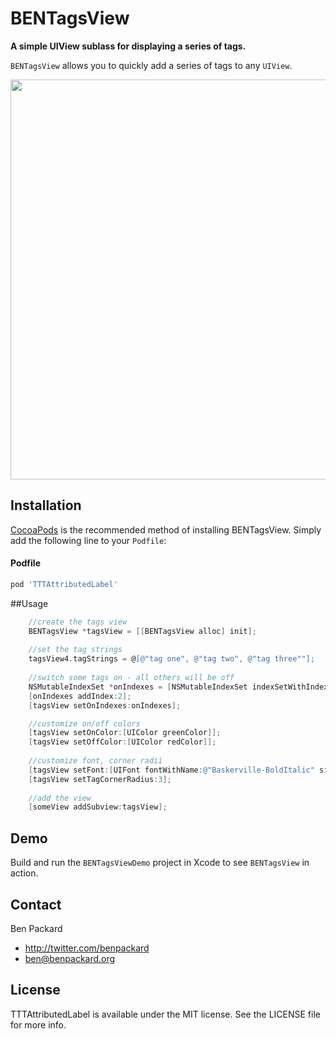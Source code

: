 # BENTagsView

**A simple UIView sublass for displaying a series of tags.**

`BENTagsView` allows you to quickly add a series of tags to any `UIView`.

<img src="https://raw.githubusercontent.com/benpackard/BENTagsView/master/BENTagsViewDemo/Screenshot1.png" width="640px"></img>

## Installation

[CocoaPods](http://cocoapods.org) is the recommended method of installing BENTagsView. Simply add the following line to your `Podfile`:

#### Podfile

``` ruby
pod 'TTTAttributedLabel'
```

##Usage

``` objective-c
	//create the tags view
	BENTagsView *tagsView = [[BENTagsView alloc] init];
	
	//set the tag strings
	tagsView4.tagStrings = @[@"tag one", @"tag two", @"tag three""];		
	
	//switch some tags on - all others will be off
	NSMutableIndexSet *onIndexes = [NSMutableIndexSet indexSetWithIndex:0];
	[onIndexes addIndex:2];
	[tagsView setOnIndexes:onIndexes];

	//customize on/off colors
	[tagsView setOnColor:[UIColor greenColor]];
	[tagsView setOffColor:[UIColor redColor]];
	
	//customize font, corner radii
	[tagsView setFont:[UIFont fontWithName:@"Baskerville-BoldItalic" size:16]];
	[tagsView setTagCornerRadius:3];
	
	//add the view
	[someView addSubview:tagsView];
```

## Demo

Build and run the `BENTagsViewDemo` project in Xcode to see `BENTagsView` in action.

## Contact

Ben Packard

- http://twitter.com/benpackard
- ben@benpackard.org

## License

TTTAttributedLabel is available under the MIT license. See the LICENSE file for more info.
